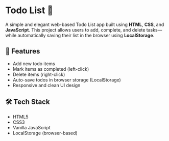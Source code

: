 # Todo List 📝

A simple and elegant web-based Todo List app built using **HTML**, **CSS**, and **JavaScript**. This project allows users to add, complete, and delete tasks—while automatically saving their list in the browser using **LocalStorage**.

## 🚀 Features

- Add new todo items
- Mark items as completed (left-click)
- Delete items (right-click)
- Auto-save todos in browser storage (LocalStorage)
- Responsive and clean UI design

## 🛠 Tech Stack

- HTML5
- CSS3
- Vanilla JavaScript
- LocalStorage (browser-based)


